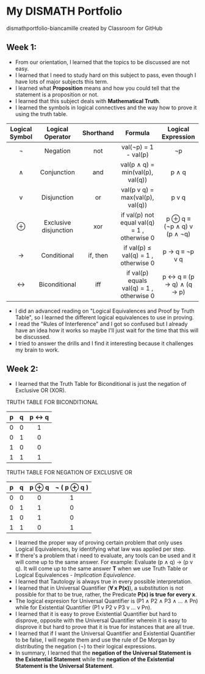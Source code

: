 # My DISMATH Portfolio
dismathportfolio-biancamille created by Classroom for GitHub

## Week 1:
- From our orientation, I learned that the topics to be discussed are not easy.
- I learned that I need to study hard on this subject to pass, even though I have lots of major subjects this term.
- I learned what **Proposition** means and how you could tell that the statement is a proposition or not.
- I learned that this subject deals with **Mathematical Truth**.
- I learned the symbols in logical connectives and the way how to prove it using the truth table.

| Logical Symbol  |  Logical Operator | Shorthand | Formula | Logical Expression |
| :-----: |:-------:|:-----:| :-------: | :-------: |
| ¬ |Negation | not | val(¬p) = 1 - val(p) | ¬p |
| ∧ | Conjunction | and | val(p ∧ q) = min(val(p), val(q)) | p ∧ q |
| v | Disjunction | or | val(p v q) = max(val(p), val(q)) | p v q |
| ⊕ | Exclusive disjunction | xor | if val(p)  not equal val(q) = 1 , otherwise  0|  p ⊕ q  ≡ (¬p ∧ q) v (p ∧ ¬q) |
| → | Conditional | if, then | if val(p)  ≤ val(q) = 1 , otherwise  0  | p → q ≡  ¬p v q |
| ↔ | Biconditional | iff | if val(p) equals val(q) = 1 , otherwise  0 |  p ↔ q ≡ (p → q) ∧ (q → p) |

- I did an advanced reading on "Logical Equivalences and Proof by Truth Table", so I learned the different logical equivalences to use in proving.
- I read the "Rules of Interference" and I got so confused but I already have an idea how it works so maybe I'll just wait for the time that this will be discussed.
- I tried to answer the drills and I find it interesting because it challenges my brain to work.

## Week 2:
- I learned that the Truth Table for Biconditional  is just the negation of Exclusive OR (XOR).

TRUTH TABLE FOR BICONDITIONAL

| p | q | p ↔ q |
| :---: | :---: | :---: |
| 0 | 0 | 1 |
| 0 | 1 | 0 |
| 1 | 0 | 0 |
| 1 | 1 | 1 |

TRUTH TABLE FOR NEGATION OF EXCLUSIVE OR

| p | q | p ⊕ q | ¬ ( p ⊕ q )|
| :---: | :---: | :---: | :---: | 
| 0 | 0 | 0 | 1 |
| 0 | 1 | 1 | 0 |
| 1 | 0 | 1 | 0 |
| 1 | 1 | 0 | 1 |

- I learned the proper way of proving certain problem that only uses Logical Equivalences, by identifying what law was applied per step.
- If there's a problem that i need to evaluate, any tools can be used and it will come up to the same answer. For example: Evaluate (p ∧ q) → (p v q). It will come up to the same answer **T** when we use Truth Table or Logical Equivalences - *Implication Equivalence*.
- I learned that Tautology is always true in every possible interpretation.
- I learned that in Universal Quantifier (**∀ x P(x)**), a substitution is not possible for that to be true, rather, the Predicate **P(x) is true for every x**.
- The logical expresion for Universal Quantifier is (P1 ∧ P2 ∧ P3 ∧ ... ∧ Pn) while for Existential Quantifier (P1 v P2 v P3 v ... v Pn).
- I learned that it is easy to prove Existential Quantifier but hard to disprove, opposite with the Universal Quantifier wherein it is easy to disprove it but hard to prove that it is true for instances that are all true.
- I learned that if I want the Universal Quantifier and Existential Quantifier to be false, I will negate them and use the rule of De Morgan by distributing the negation (¬) to their logical expressions.
- In summary, I learned that the **negation of the Universal Statement is the Existential Statement** while the **negation of the Existential Statement is the Universal Statement**.
